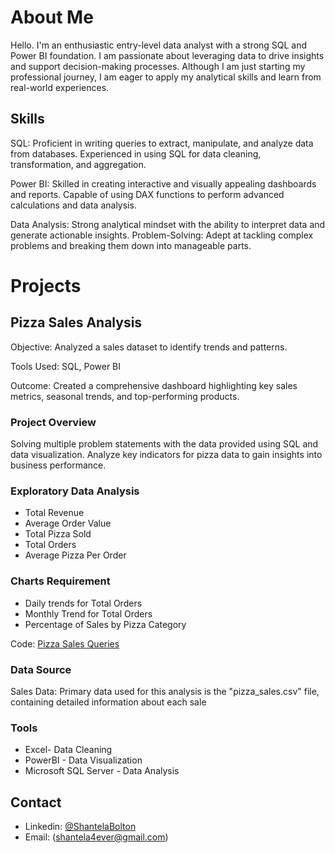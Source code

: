 # About Me
Hello. I'm an enthusiastic entry-level data analyst with a strong SQL and Power BI foundation. I am passionate about leveraging data to drive insights and support decision-making processes. Although I am just starting my professional journey, I am eager to apply my analytical skills and learn from real-world experiences.

## Skills

SQL: Proficient in writing queries to extract, manipulate, and analyze data from databases. Experienced in using SQL for data cleaning, transformation, and aggregation.

Power BI: Skilled in creating interactive and visually appealing dashboards and reports. Capable of using DAX functions to perform advanced calculations and data analysis.

Data Analysis: Strong analytical mindset with the ability to interpret data and generate actionable insights.
Problem-Solving: Adept at tackling complex problems and breaking them down into manageable parts.


# Projects


## Pizza Sales Analysis

 Objective: Analyzed a sales dataset to identify trends and patterns.
 
 Tools Used: SQL, Power BI
 
 Outcome: Created a comprehensive dashboard highlighting key sales metrics, seasonal trends, and top-performing products.

### Project Overview
Solving multiple problem statements with the data provided using SQL and data visualization. Analyze key indicators for pizza data to gain insights into business performance. 

### Exploratory Data Analysis
- Total Revenue
- Average Order Value
- Total Pizza Sold
- Total Orders
- Average Pizza Per Order

### Charts Requirement
- Daily trends for Total Orders
- Monthly Trend for Total Orders
- Percentage of Sales by Pizza Category

Code: [Pizza Sales Queries](https://github.com/TeelaScar/Data-Analysis-Portfolio/blob/main/SQL/Pizza%20Sales%20Queries)

### Data Source
Sales Data: Primary data used for this analysis is the "pizza_sales.csv" file, containing detailed information about each sale

### Tools
- Excel- Data Cleaning
- PowerBI - Data Visualization
- Microsoft SQL Server - Data Analysis

## Contact
- Linkedin: [@ShantelaBolton](www.linkedin.com/in/shantelabolton)
- Email: (shantela4ever@gmail.com)



